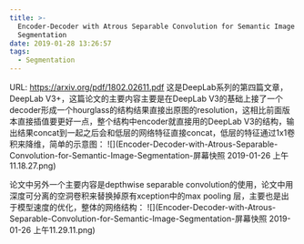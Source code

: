 ```yaml
---
title: >-
  Encoder-Decoder with Atrous Separable Convolution for Semantic Image
  Segmentation
date: 2019-01-28 13:26:57
tags:
  - Segmentation
---
```

URL: https://arxiv.org/pdf/1802.02611.pdf
这是DeepLab系列的第四篇文章，DeepLab V3+，这篇论文的主要内容主要是在DeepLab V3的基础上接了一个decoder形成一个hourglass的结构结果直接出原图的resolution，这相比前面版本直接插值要更好一点，整个结构中encoder就直接用的DeepLab V3的结构，输出结果concat到一起之后会和低层的网络特征直接concat，低层的特征通过1x1卷积来降维，简单的示意图：
![](Encoder-Decoder-with-Atrous-Separable-Convolution-for-Semantic-Image-Segmentation-屏幕快照 2019-01-26 上午11.18.27.png)

论文中另外一个主要内容是depthwise separable convolution的使用，论文中用深度可分离的空洞卷积来替换掉原有xception中的max pooling 层，主要也是出于模型速度的优化，整体的网络结构：
![](Encoder-Decoder-with-Atrous-Separable-Convolution-for-Semantic-Image-Segmentation-屏幕快照 2019-01-26 上午11.29.11.png)
